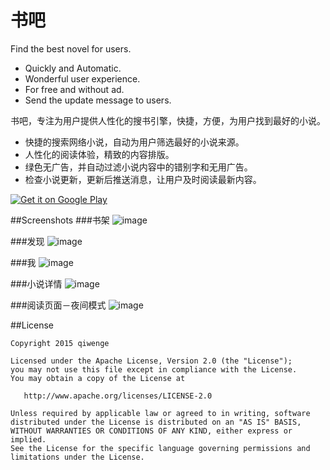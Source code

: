 书吧
==============
Find the best novel for users.

* Quickly and Automatic.
* Wonderful user experience.
* For free and without ad.
* Send the update message to users.

书吧，专注为用户提供人性化的搜书引擎，快捷，方便，为用户找到最好的小说。

* 快捷的搜索网络小说，自动为用户筛选最好的小说来源。
* 人性化的阅读体验，精致的内容排版。
* 绿色无广告，并自动过滤小说内容中的错别字和无用广告。
* 检查小说更新，更新后推送消息，让用户及时阅读最新内容。 


[![Get it on Google Play](art/googleplay.png)][1]

##Screenshots
###书架
![image](art/1.png)

###发现
![image](art/2.png)

###我
![image](art/3.png)

###小说详情
![image](art/4.png)

###阅读页面－夜间模式
![image](art/6.png)

##License

    Copyright 2015 qiwenge

    Licensed under the Apache License, Version 2.0 (the "License");
    you may not use this file except in compliance with the License.
    You may obtain a copy of the License at

       http://www.apache.org/licenses/LICENSE-2.0

    Unless required by applicable law or agreed to in writing, software
    distributed under the License is distributed on an "AS IS" BASIS,
    WITHOUT WARRANTIES OR CONDITIONS OF ANY KIND, either express or implied.
    See the License for the specific language governing permissions and
    limitations under the License.

[1]:https://play.google.com/store/apps/details?id=com.qiwenge.android
